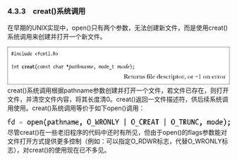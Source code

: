 ### 4.3.3　creat()系统调用

在早期的UNIX实现中，open()只有两个参数，无法创建新文件，而是使用creat()系统调用来创建并打开一个新文件。



![50.png](../images/50.png)
creat()系统调用根据pathname参数创建并打开一个文件，若文件已存在，则打开文件，并清空文件内容，将其长度清0。creat()返回一文件描述符，供后续系统调用使用。creat()系统调用等价于如下open()调用：



![51.png](../images/51.png)
尽管creat()在一些老旧程序的代码中还时有所见，但由于open()的flags参数能对文件打开方式提供更多控制（例如：可以指定O_RDWR标志，代替O_WRONLY标志），对creat()的使用现在已不多见。

